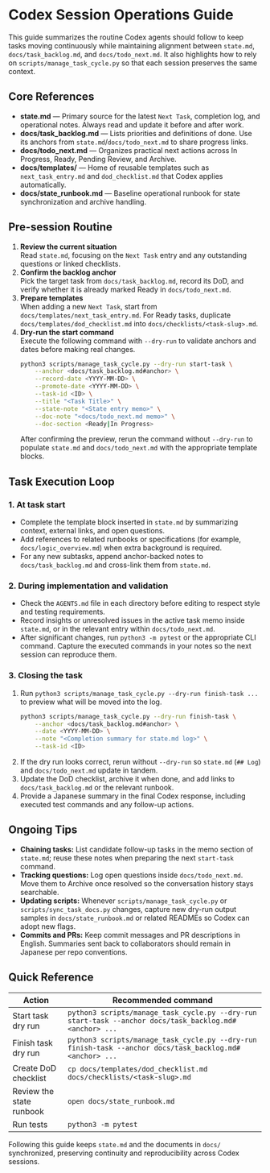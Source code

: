 # Codex Session Operations Guide

This guide summarizes the routine Codex agents should follow to keep tasks moving continuously while maintaining alignment between `state.md`, `docs/task_backlog.md`, and `docs/todo_next.md`. It also highlights how to rely on `scripts/manage_task_cycle.py` so that each session preserves the same context.

## Core References
- **state.md** — Primary source for the latest `Next Task`, completion log, and operational notes. Always read and update it before and after work.
- **docs/task_backlog.md** — Lists priorities and definitions of done. Use its anchors from `state.md`/`docs/todo_next.md` to share progress links.
- **docs/todo_next.md** — Organizes practical next actions across In Progress, Ready, Pending Review, and Archive.
- **docs/templates/** — Home of reusable templates such as `next_task_entry.md` and `dod_checklist.md` that Codex applies automatically.
- **docs/state_runbook.md** — Baseline operational runbook for state synchronization and archive handling.

## Pre-session Routine
1. **Review the current situation**  
   Read `state.md`, focusing on the `Next Task` entry and any outstanding questions or linked checklists.
2. **Confirm the backlog anchor**  
   Pick the target task from `docs/task_backlog.md`, record its DoD, and verify whether it is already marked Ready in `docs/todo_next.md`.
3. **Prepare templates**  
   When adding a new `Next Task`, start from `docs/templates/next_task_entry.md`. For Ready tasks, duplicate `docs/templates/dod_checklist.md` into `docs/checklists/<task-slug>.md`.
4. **Dry-run the start command**  
   Execute the following command with `--dry-run` to validate anchors and dates before making real changes.
   ```bash
   python3 scripts/manage_task_cycle.py --dry-run start-task \
       --anchor <docs/task_backlog.md#anchor> \
       --record-date <YYYY-MM-DD> \
       --promote-date <YYYY-MM-DD> \
       --task-id <ID> \
       --title "<Task Title>" \
       --state-note "<State entry memo>" \
       --doc-note "<docs/todo_next.md memo>" \
       --doc-section <Ready|In Progress>
   ```
   After confirming the preview, rerun the command without `--dry-run` to populate `state.md` and `docs/todo_next.md` with the appropriate template blocks.

## Task Execution Loop
### 1. At task start
- Complete the template block inserted in `state.md` by summarizing context, external links, and open questions.
- Add references to related runbooks or specifications (for example, `docs/logic_overview.md`) when extra background is required.
- For any new subtasks, append anchor-backed notes to `docs/task_backlog.md` and cross-link them from `state.md`.

### 2. During implementation and validation
- Check the `AGENTS.md` file in each directory before editing to respect style and testing requirements.
- Record insights or unresolved issues in the active task memo inside `state.md`, or in the relevant entry within `docs/todo_next.md`.
- After significant changes, run `python3 -m pytest` or the appropriate CLI command. Capture the executed commands in your notes so the next session can reproduce them.

### 3. Closing the task
1. Run `python3 scripts/manage_task_cycle.py --dry-run finish-task ...` to preview what will be moved into the log.
   ```bash
   python3 scripts/manage_task_cycle.py --dry-run finish-task \
       --anchor <docs/task_backlog.md#anchor> \
       --date <YYYY-MM-DD> \
       --note "<Completion summary for state.md log>" \
       --task-id <ID>
   ```
2. If the dry run looks correct, rerun without `--dry-run` so `state.md` (`## Log`) and `docs/todo_next.md` update in tandem.
3. Update the DoD checklist, archive it when done, and add links to `docs/task_backlog.md` or the relevant runbook.
4. Provide a Japanese summary in the final Codex response, including executed test commands and any follow-up actions.

## Ongoing Tips
- **Chaining tasks:** List candidate follow-up tasks in the memo section of `state.md`; reuse these notes when preparing the next `start-task` command.
- **Tracking questions:** Log open questions inside `docs/todo_next.md`. Move them to Archive once resolved so the conversation history stays searchable.
- **Updating scripts:** Whenever `scripts/manage_task_cycle.py` or `scripts/sync_task_docs.py` changes, capture new dry-run output samples in `docs/state_runbook.md` or related READMEs so Codex can adopt new flags.
- **Commits and PRs:** Keep commit messages and PR descriptions in English. Summaries sent back to collaborators should remain in Japanese per repo conventions.

## Quick Reference
| Action | Recommended command |
| --- | --- |
| Start task dry run | `python3 scripts/manage_task_cycle.py --dry-run start-task --anchor docs/task_backlog.md#<anchor> ...` |
| Finish task dry run | `python3 scripts/manage_task_cycle.py --dry-run finish-task --anchor docs/task_backlog.md#<anchor> ...` |
| Create DoD checklist | `cp docs/templates/dod_checklist.md docs/checklists/<task-slug>.md` |
| Review the state runbook | `open docs/state_runbook.md` |
| Run tests | `python3 -m pytest` |

Following this guide keeps `state.md` and the documents in `docs/` synchronized, preserving continuity and reproducibility across Codex sessions.

